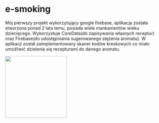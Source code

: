 # e-smoking
Mój pierwszy projekt wykorzytujący google firebase, aplikacja została stworzona ponad 2 lata temu, posiada wiele mankamentów wieku dziecięcego.
Wykorzystuje CoreData(do zapisywania własnych receptur) oraz Firebase(do udostępniania sugerowanego stężenia aromatu). 
W aplikacji został zaimplementowany skaner kodów kreskowych co miało umożliwić dzielenia się recepturami do danego aromatu.


<img src="https://user-images.githubusercontent.com/25162169/167415181-e399c309-7eaf-4a62-b100-63f43ed88132.gif" width="200">

